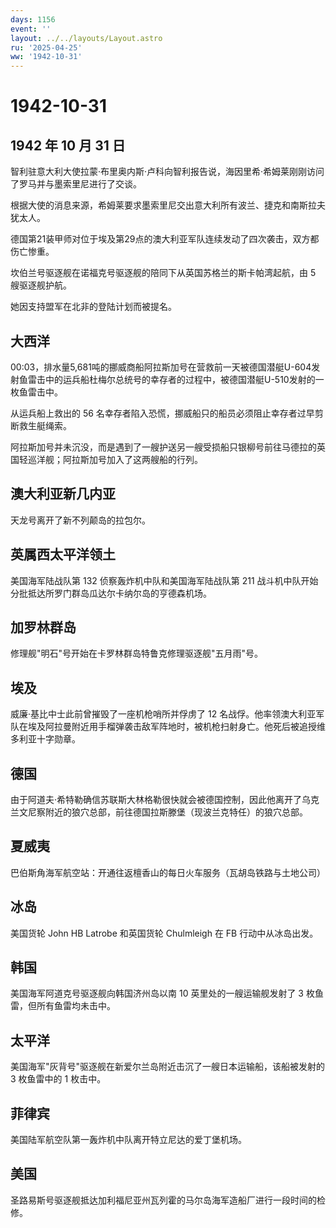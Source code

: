 ```yaml
---
days: 1156
event: ''
layout: ../../layouts/Layout.astro
ru: '2025-04-25'
ww: '1942-10-31'
---
```


# 1942-10-31

## 1942 年 10 月 31 日

智利驻意大利大使拉蒙·布里奥内斯·卢科向智利报告说，海因里希·希姆莱刚刚访问了罗马并与墨索里尼进行了交谈。

根据大使的消息来源，希姆莱要求墨索里尼交出意大利所有波兰、捷克和南斯拉夫犹太人。

德国第21装甲师对位于埃及第29点的澳大利亚军队连续发动了四次袭击，双方都伤亡惨重。

坎伯兰号驱逐舰在诺福克号驱逐舰的陪同下从英国苏格兰的斯卡帕湾起航，由 5
艘驱逐舰护航。

她因支持盟军在北非的登陆计划而被提名。

## 大西洋

00:03，排水量5,681吨的挪威商船阿拉斯加号在营救前一天被德国潜艇U-604发射鱼雷击中的运兵船杜梅尔总统号的幸存者的过程中，被德国潜艇U-510发射的一枚鱼雷击中。

从运兵船上救出的 56
名幸存者陷入恐慌，挪威船只的船员必须阻止幸存者过早剪断救生艇绳索。

阿拉斯加号并未沉没，而是遇到了一艘护送另一艘受损船只银柳号前往马德拉的英国轻巡洋舰；阿拉斯加号加入了这两艘船的行列。

## 澳大利亚新几内亚

天龙号离开了新不列颠岛的拉包尔。

## 英属西太平洋领土

美国海军陆战队第 132 侦察轰炸机中队和美国海军陆战队第 211
战斗机中队开始分批抵达所罗门群岛瓜达尔卡纳尔岛的亨德森机场。

## 加罗林群岛

修理舰"明石"号开始在卡罗林群岛特鲁克修理驱逐舰"五月雨"号。

## 埃及

威廉·基比中士此前曾摧毁了一座机枪哨所并俘虏了 12
名战俘。他率领澳大利亚军队在埃及阿拉曼附近用手榴弹袭击敌军阵地时，被机枪扫射身亡。他死后被追授维多利亚十字勋章。

## 德国

由于阿道夫·希特勒确信苏联斯大林格勒很快就会被德国控制，因此他离开了乌克兰文尼察附近的狼穴总部，前往德国拉斯滕堡（现波兰克特任）的狼穴总部。

## 夏威夷

巴伯斯角海军航空站：开通往返檀香山的每日火车服务（瓦胡岛铁路与土地公司）

## 冰岛

美国货轮 John HB Latrobe 和英国货轮 Chulmleigh 在 FB 行动中从冰岛出发。

## 韩国

美国海军阿道克号驱逐舰向韩国济州岛以南 10 英里处的一艘运输舰发射了 3
枚鱼雷，但所有鱼雷均未击中。

## 太平洋

美国海军"灰背号"驱逐舰在新爱尔兰岛附近击沉了一艘日本运输船，该船被发射的
3 枚鱼雷中的 1 枚击中。

## 菲律宾

美国陆军航空队第一轰炸机中队离开特立尼达的爱丁堡机场。

## 美国

圣路易斯号驱逐舰抵达加利福尼亚州瓦列霍的马尔岛海军造船厂进行一段时间的检修。